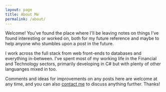 ```yaml
---
layout: page
title: About Me
permalink: /about/
---
```


Welcome! You've found the place where I'll be leaving notes on things I've found interesting or worked on, both for my future reference and maybe to help anyone who stumbles upon a post in the future. 

I work across the full stack from web front-ends to databases and everything in-between. I've spent most of my working life in the Financial and Technology sectors, primarily developing in C# but with plenty of other languanges mixed in too.

Comments and ideas for improvements on any posts here are welcome at any time, and you can also [contact me](/contact) to discuss anything further. Thanks!